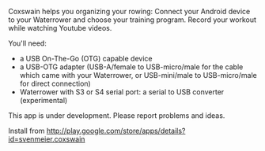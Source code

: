 Coxswain helps you organizing your rowing: Connect your Android device to your Waterrower and choose your training program. Record your workout while watching Youtube videos.

You'll need:
- a USB On-The-Go (OTG) capable device
- a USB-OTG adapter (USB-A/female to USB-micro/male for the cable which came with your Waterrower, or USB-mini/male to USB-micro/male for direct connection)
- Waterrower with S3 or S4 serial port: a serial to USB converter (experimental)

This app is under development. Please report problems and ideas.

Install from http://play.google.com/store/apps/details?id=svenmeier.coxswain
